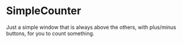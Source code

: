 # SimpleCounter
Just a simple window that is always above the others, with plus/minus buttons, for you to count something.
